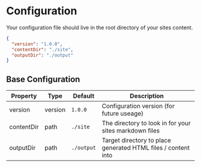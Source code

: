 # Configuration

Your configuration file should live in the root directory of your sites content.

```json
{
  "version": "1.0.0",
  "contentDir": "./site",
  "outputDir": "./output"
}
```

## Base Configuration

| Property | Type | Default | Description |
| --- | --- | --- | --- |
| version | version | `1.0.0` | Configuration version (for future useage) |
| contentDir | path | `./site` | The directory to look in for your sites markdown files |
| outputDir | path | `./output` | Target directory to place generated HTML files / content into |
